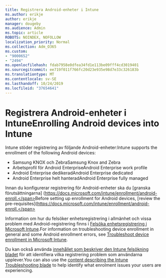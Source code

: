 ```yaml
---
title: Registrera Android-enheter i Intune
ms.author: erikje
author: erikje
manager: dougeby
ms.audience: Admin
ms.topic: article
ROBOTS: NOINDEX, NOFOLLOW
localization_priority: Normal
ms.collection: Adm_O365
ms.custom:
- "9000652"
- "2494"
ms.openlocfilehash: fdab7958e0dfea34fd1e113be09fff4cd3019401
ms.sourcegitcommit: ee719f011f766fc20d23e935e98d7e33c326183b
ms.translationtype: MT
ms.contentlocale: sv-SE
ms.lasthandoff: 10/24/2019
ms.locfileid: "37654641"
---
```

# <a name="enrolling-android-devices-into-intune"></a><span data-ttu-id="48995-102">Registrera Android-enheter i Intune</span><span class="sxs-lookup"><span data-stu-id="48995-102">Enrolling Android devices into Intune</span></span>

<span data-ttu-id="48995-103">Intune stöder registrering av följande Android-enheter:</span><span class="sxs-lookup"><span data-stu-id="48995-103">Intune supports the enrollment of the following Android devices:</span></span>
- <span data-ttu-id="48995-104">Samsung KNOX och Zebra</span><span class="sxs-lookup"><span data-stu-id="48995-104">Samsung Knox and Zebra</span></span>
- <span data-ttu-id="48995-105">Arbetsprofil för Android Enterprise</span><span class="sxs-lookup"><span data-stu-id="48995-105">Android Enterprise work profile</span></span>
- <span data-ttu-id="48995-106">Android Enterprise dedikerad</span><span class="sxs-lookup"><span data-stu-id="48995-106">Android Enterprise dedicated</span></span>
- <span data-ttu-id="48995-107">Android Enterprise helt hanterad</span><span class="sxs-lookup"><span data-stu-id="48995-107">Android Enterprise fully managed</span></span>

<span data-ttu-id="48995-108">Innan du konfigurerar registrering för Android-enheter ska du [granska förutsättningarna] (https://docs.microsoft.com/intune/enrollment/android-enroll.</span><span class="sxs-lookup"><span data-stu-id="48995-108">Before setting up enrollment for Android devices, [review the pre-requisites](https://docs.microsoft.com/intune/enrollment/android-enroll.</span></span>

<span data-ttu-id="48995-109">Information om hur du felsöker enhetsregistrering i allmänhet och vissa problem med Android-registrering finns i [Felsöka enhetsregistrering i Microsoft Intune](https://docs.microsoft.com/intune/enrollment/troubleshoot-device-enrollment-in-intune).</span><span class="sxs-lookup"><span data-stu-id="48995-109">For information on troubleshooting device enrollment in general and some Android enrollment errors,  see [Troubleshoot device enrollment in Microsoft Intune](https://docs.microsoft.com/intune/enrollment/troubleshoot-device-enrollment-in-intune).</span></span>

<span data-ttu-id="48995-110">Du kan också använda [innehållet som beskriver den Intune felsökning bladet](https://docs.microsoft.com/intune/fundamentals/help-desk-operators) för att identifiera vilka registrering problem som användarna upplever.</span><span class="sxs-lookup"><span data-stu-id="48995-110">You can also use the [content describing the Intune Troubleshooting blade](https://docs.microsoft.com/intune/fundamentals/help-desk-operators) to help identify what enrolment issues your users are experiencing.</span></span>





